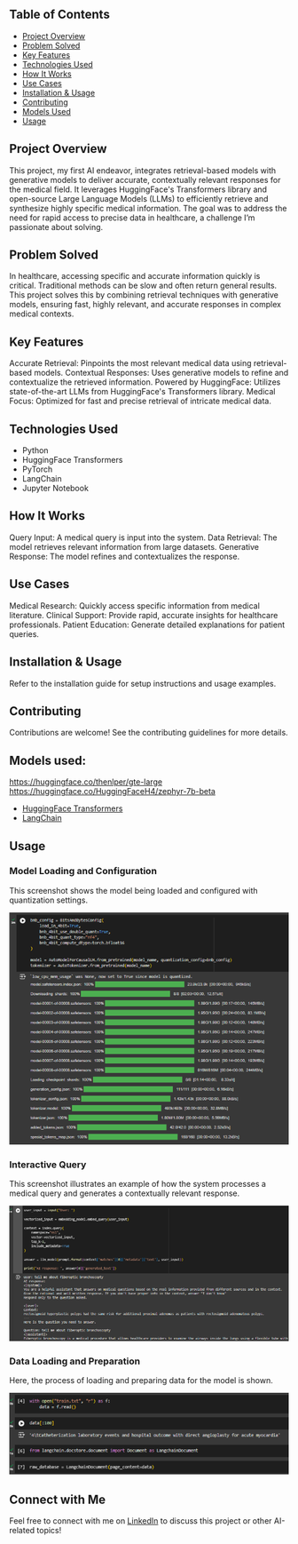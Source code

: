 ## Table of Contents
- [Project Overview](#project-overview)
- [Problem Solved](#problem-solved)
- [Key Features](#key-features)
- [Technologies Used](technologies-used)
- [How It Works](#how-it-works)
- [Use Cases](#use-cases)
- [Installation & Usage](#installation--usage)
- [Contributing](#contributing)
- [Models Used](#models-used)
- [Usage](#usage)

## Project Overview
This project, my first AI endeavor, integrates retrieval-based models with generative models to deliver accurate, contextually relevant responses for the medical field. It leverages HuggingFace's Transformers library and open-source Large Language Models (LLMs) to efficiently retrieve and synthesize highly specific medical information. The goal was to address the need for rapid access to precise data in healthcare, a challenge I’m passionate about solving.

## Problem Solved
In healthcare, accessing specific and accurate information quickly is critical. Traditional methods can be slow and often return general results. This project solves this by combining retrieval techniques with generative models, ensuring fast, highly relevant, and accurate responses in complex medical contexts.

## Key Features
Accurate Retrieval: Pinpoints the most relevant medical data using retrieval-based models.
Contextual Responses: Uses generative models to refine and contextualize the retrieved information.
Powered by HuggingFace: Utilizes state-of-the-art LLMs from HuggingFace's Transformers library.
Medical Focus: Optimized for fast and precise retrieval of intricate medical data.

## Technologies Used
- Python
- HuggingFace Transformers
- PyTorch
- LangChain
- Jupyter Notebook
  

## How It Works
Query Input: A medical query is input into the system.
Data Retrieval: The model retrieves relevant information from large datasets.
Generative Response: The model refines and contextualizes the response.

## Use Cases
Medical Research: Quickly access specific information from medical literature.
Clinical Support: Provide rapid, accurate insights for healthcare professionals.
Patient Education: Generate detailed explanations for patient queries.

## Installation & Usage
Refer to the installation guide for setup instructions and usage examples.

## Contributing
Contributions are welcome! See the contributing guidelines for more details.

## Models used: 
https://huggingface.co/thenlper/gte-large
https://huggingface.co/HuggingFaceH4/zephyr-7b-beta

- [HuggingFace Transformers](https://huggingface.co/transformers/)
- [LangChain](https://www.langchain.com/)


## Usage

### Model Loading and Configuration
This screenshot shows the model being loaded and configured with quantization settings.

![Model Loading and Configuration](images/Screenshot%202024-08-17%20121657.png)

### Interactive Query
This screenshot illustrates an example of how the system processes a medical query and generates a contextually relevant response.

![Interactive Query](images/Screenshot%202024-08-17%20121725.png)

### Data Loading and Preparation
Here, the process of loading and preparing data for the model is shown.

![Data Loading and Preparation](images/Screenshot%202024-08-17%20121845.png)

## Connect with Me

Feel free to connect with me on [LinkedIn](https://www.linkedin.com/in/stephen-thomas-6037931b6/) to discuss this project or other AI-related topics!

